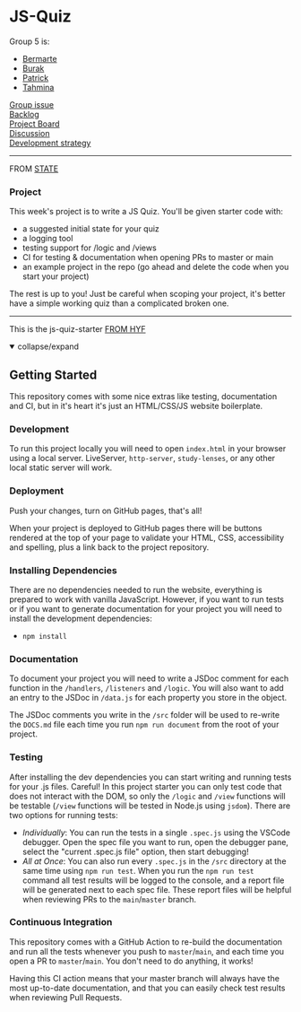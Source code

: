 # JS-Quiz

Group 5 is:    
- [Bermarte](https://github.com/bermarte)
- [Burak](https://github.com/businan)
- [Patrick](https://github.com/22count22)
- [Tahmina](https://github.com/tahminarasoli/)


[Group issue](https://github.com/HackYourFutureBelgium/class-11-12/issues/250)    
[Backlog](https://github.com/bermarte/js-quiz/blob/master/planning/backlog.md)    
[Project Board](https://github.com/bermarte/js-quiz/projects/1?fullscreen=true)   
[Discussion](https://github.com/bermarte/js-quiz/discussions/7)   
[Development strategy](https://github.com/bermarte/js-quiz/blob/master/planning/development-strategy.md)    

---
FROM [STATE](https://github.com/HackYourFutureBelgium/state)

### Project


This week's project is to write a JS Quiz. You'll be given starter code with:

- a suggested initial state for your quiz
- a logging tool
- testing support for /logic and /views
- CI for testing & documentation when opening PRs to master or main
- an example project in the repo (go ahead and delete the code when you start your project)

The rest is up to you! Just be careful when scoping your project, it's better have a simple working quiz than a complicated broken one.

---

This is the js-quiz-starter [FROM HYF](https://github.com/HackYourFutureBelgium/js-quiz-starter)
<details open>
  <summary>collapse/expand</summary>

## Getting Started

This repository comes with some nice extras like testing, documentation and CI, but in it's heart it's just an HTML/CSS/JS website boilerplate.

### Development

To run this project locally you will need to open `index.html` in your browser using a local server. LiveServer, `http-server`, `study-lenses`, or any other local static server will work.

### Deployment

Push your changes, turn on GitHub pages, that's all!

When your project is deployed to GitHub pages there will be buttons rendered at the top of your page to validate your HTML, CSS, accessibility and spelling, plus a link back to the project repository.

### Installing Dependencies

There are no dependencies needed to run the website, everything is prepared to work with vanilla JavaScript. However, if you want to run tests or if you want to generate documentation for your project you will need to install the development dependencies:

- `npm install`

### Documentation

To document your project you will need to write a JSDoc comment for each function in the `/handlers`, `/listeners` and `/logic`. You will also want to add an entry to the JSDoc in `/data.js` for each property you store in the object.

The JSDoc comments you write in the `/src` folder will be used to re-write the `DOCS.md` file each time you run `npm run document` from the root of your project.

### Testing

After installing the dev dependencies you can start writing and running tests for your .js files. Careful! In this project starter you can only test code that does not interact with the DOM, so only the `/logic` and `/view` functions will be testable (`/view` functions will be tested in Node.js using `jsdom`). There are two options for running tests:

- _Individually_: You can run the tests in a single `.spec.js` using the VSCode debugger. Open the spec file you want to run, open the debugger pane, select the "current .spec.js file" option, then start debugging!
- _All at Once_: You can also run every `.spec.js` in the `/src` directory at the same time using `npm run test`. When you run the `npm run test` command all test results will be logged to the console, and a report file will be generated next to each spec file. These report files will be helpful when reviewing PRs to the `main`/`master` branch.

### Continuous Integration

This repository comes with a GitHub Action to re-build the documentation and run all the tests whenever you push to `master`/`main`, and each time you open a PR to `master`/`main`. You don't need to do anything, it works!

Having this CI action means that your master branch will always have the most up-to-date documentation, and that you can easily check test results when reviewing Pull Requests.
</details>
